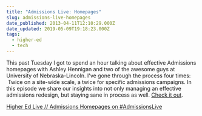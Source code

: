 ```yaml
---
title: "Admissions Live: Homepages"
slug: admissions-live-homepages
date_published: 2013-04-11T12:10:29.000Z
date_updated: 2019-05-09T19:18:23.000Z
tags:
  - higher-ed
  - tech
---
```


This past Tuesday I got to spend an hour talking about effective Admissions homepages with Ashley Hennigan and two of the awesome guys at University of Nebraska-Lincoln. I've gone through the process four times:  Twice on a site-wide scale, a twice for specific admissions campaigns. In this episode we share our insights into not only managing an effective admissions redesign, but staying sane in process as well. [Check it out](http://higheredlive.com/admissions-homepages/).

[Higher Ed Live // Admissions Homepages on #AdmissionsLive](http://higheredlive.com/admissions-homepages/)
